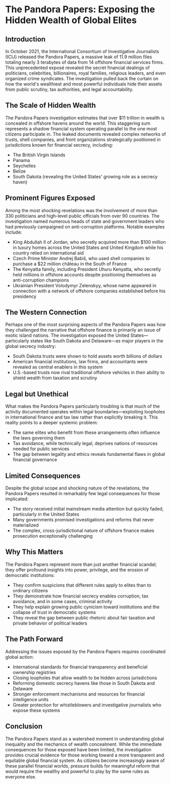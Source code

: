 # The Pandora Papers: Exposing the Hidden Wealth of Global Elites

## Introduction

In October 2021, the International Consortium of Investigative Journalists (ICIJ) released the Pandora Papers, a massive leak of 11.9 million files totaling nearly 3 terabytes of data from 14 offshore financial services firms. This unprecedented exposé revealed the secret financial dealings of politicians, celebrities, billionaires, royal families, religious leaders, and even organized crime syndicates. The investigation pulled back the curtain on how the world's wealthiest and most powerful individuals hide their assets from public scrutiny, tax authorities, and legal accountability.

## The Scale of Hidden Wealth

The Pandora Papers investigation estimates that over $11 trillion in wealth is concealed in offshore havens around the world. This staggering sum represents a shadow financial system operating parallel to the one most citizens participate in. The leaked documents revealed complex networks of trusts, shell companies, and front organizations strategically positioned in jurisdictions known for financial secrecy, including:

- The British Virgin Islands
- Panama
- Seychelles
- Belize
- South Dakota (revealing the United States' growing role as a secrecy haven)

## Prominent Figures Exposed

Among the most shocking revelations was the involvement of more than 330 politicians and high-level public officials from over 90 countries. The investigation named numerous heads of state and government leaders who had previously campaigned on anti-corruption platforms. Notable examples include:

- King Abdullah II of Jordan, who secretly acquired more than $100 million in luxury homes across the United States and United Kingdom while his country relied on international aid
- Czech Prime Minister Andrej Babiš, who used shell companies to purchase a $22 million château in the South of France
- The Kenyatta family, including President Uhuru Kenyatta, who secretly held millions in offshore accounts despite positioning themselves as anti-corruption champions
- Ukrainian President Volodymyr Zelenskyy, whose name appeared in connection with a network of offshore companies established before his presidency

## The Western Connection

Perhaps one of the most surprising aspects of the Pandora Papers was how they challenged the narrative that offshore finance is primarily an issue of exotic island nations. The investigation exposed the United States—particularly states like South Dakota and Delaware—as major players in the global secrecy industry:

- South Dakota trusts were shown to hold assets worth billions of dollars
- American financial institutions, law firms, and accountants were revealed as central enablers in this system
- U.S.-based trusts now rival traditional offshore vehicles in their ability to shield wealth from taxation and scrutiny

## Legal but Unethical

What makes the Pandora Papers particularly troubling is that much of the activity documented operates within legal boundaries—exploiting loopholes in international finance and tax law rather than explicitly breaking it. This reality points to a deeper systemic problem:

- The same elites who benefit from these arrangements often influence the laws governing them
- Tax avoidance, while technically legal, deprives nations of resources needed for public services
- The gap between legality and ethics reveals fundamental flaws in global financial governance

## Limited Consequences

Despite the global scope and shocking nature of the revelations, the Pandora Papers resulted in remarkably few legal consequences for those implicated:

- The story received initial mainstream media attention but quickly faded, particularly in the United States
- Many governments promised investigations and reforms that never materialized
- The complex, cross-jurisdictional nature of offshore finance makes prosecution exceptionally challenging

## Why This Matters

The Pandora Papers represent more than just another financial scandal; they offer profound insights into power, privilege, and the erosion of democratic institutions:

- They confirm suspicions that different rules apply to elites than to ordinary citizens
- They demonstrate how financial secrecy enables corruption, tax avoidance, and in some cases, criminal activity
- They help explain growing public cynicism toward institutions and the collapse of trust in democratic systems
- They reveal the gap between public rhetoric about fair taxation and private behavior of political leaders

## The Path Forward

Addressing the issues exposed by the Pandora Papers requires coordinated global action:

- International standards for financial transparency and beneficial ownership registries
- Closing loopholes that allow wealth to be hidden across jurisdictions
- Reforming domestic secrecy havens like those in South Dakota and Delaware
- Stronger enforcement mechanisms and resources for financial intelligence units
- Greater protection for whistleblowers and investigative journalists who expose these systems

## Conclusion

The Pandora Papers stand as a watershed moment in understanding global inequality and the mechanics of wealth concealment. While the immediate consequences for those exposed have been limited, the investigation provides crucial evidence for those working toward a more transparent and equitable global financial system. As citizens become increasingly aware of these parallel financial worlds, pressure builds for meaningful reform that would require the wealthy and powerful to play by the same rules as everyone else.